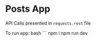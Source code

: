 # Posts App
API Calls presented in `requests.rest` file 

To run app:
bash ```
npm i
npm run dev
```